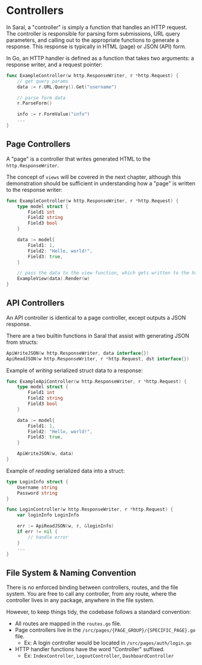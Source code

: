 # Controllers

In Saral, a "controller" is simply a function that handles an HTTP request.
The controller is responsible for parsing form submissions, URL query parameters, and calling out to the appropriate functions to generate a response.
This response is typically in HTML (page) or JSON (API) form.

In Go, an HTTP handler is defined as a function that takes two arguments: a response writer, and a request pointer:

```go
func ExampleController(w http.ResponseWriter, r *http.Request) {
    // get query params
    data := r.URL.Query().Get("username")

    // parse form data
    r.ParseForm()

    info := r.FormValue("info")
    ...
}
```

## Page Controllers

A "page" is a controller that writes generated HTML to the `http.ResponseWriter`.

The concept of `views` will be covered in the next chapter, although this demonstration should be sufficient in understanding how a "page" is written to the response writer:

```go
func ExampleController(w http.ResponseWriter, r *http.Request) {
	type model struct {
		Field1 int
		Field2 string
		Field3 bool
	}

	data := model{
		Field1: 1,
		Field2: "Hello, world!",
		Field3: true,
	}

    // pass the data to the view function, which gets written to the http.ResponseWriter `w`
	ExampleView(data).Render(w)
}
```

## API Controllers

An API controller is identical to a page controller, except outputs a JSON response.

There are a two builtin functions in Saral that assist with generating JSON from structs:

```go
ApiWriteJSON(w http.ResponseWriter, data interface{})
ApiReadJSON(w http.ResponseWriter, r *http.Request, dst interface{})
```

Example of _writing_ serialized struct data to a response:
```go
func ExampleApiController(w http.ResponseWriter, r *http.Request) {
	type model struct {
		Field1 int
		Field2 string
		Field3 bool
	}

	data := model{
		Field1: 1,
		Field2: "Hello, world!",
		Field3: true,
	}

	ApiWriteJSON(w, data)
}
```

Example of _reading_ serialized data into a struct:
```go
type LoginInfo struct {
	Username string
	Password string
}

func LoginController(w http.ResponseWriter, r *http.Request) {
	var loginInfo LoginInfo

	err := ApiReadJSON(w, r, &loginInfo)
    if err != nil {
        // handle error
    }
    ...
}
```
## File System & Naming Convention

There is no enforced binding between controllers, routes, and the file system.
You are free to call any controller, from any route, where the controller lives in any package, anywhere in the file system.

However, to keep things tidy, the codebase follows a standard convention:

- All routes are mapped in the `routes.go` file.
- Page controllers live in the `/src/pages/{PAGE_GROUP}/{SPECIFIC_PAGE}.go` file.
	- Ex: A login controller would be located in `/src/pages/auth/login.go`
- HTTP handler functions have the word "Controller" suffixed.
	- Ex: `IndexController`, `LogoutController`, `DashboardController`

